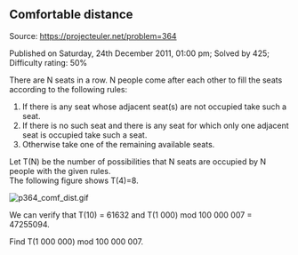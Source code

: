 Comfortable distance
--------------------

Source: https://projecteuler.net/problem=364

Published on Saturday, 24th December 2011, 01:00 pm; Solved by 425;
Difficulty rating: 50%

There are N seats in a row. N people come after each other to fill the
seats according to the following rules:

1.  If there is any seat whose adjacent seat(s) are not occupied take
    such a seat.
2.  If there is no such seat and there is any seat for which only one
    adjacent seat is occupied take such a seat.
3.  Otherwise take one of the remaining available seats.

Let T(N) be the number of possibilities that N seats are occupied by N
people with the given rules.\
 The following figure shows T(4)=8.

![p364\_comf\_dist.gif](project/images/p364_comf_dist.gif)

We can verify that T(10) = 61632 and T(1 000) mod 100 000 007 =
47255094.

Find T(1 000 000) mod 100 000 007.
